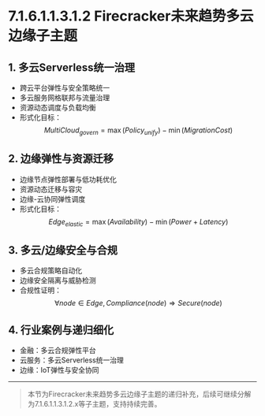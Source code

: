 # 7.1.6.1.1.3.1.2 Firecracker未来趋势多云边缘子主题

## 1. 多云Serverless统一治理

- 跨云平台弹性与安全策略统一
- 多云服务网格联邦与流量治理
- 资源动态调度与负载均衡
- 形式化目标：
$$MultiCloud_{govern} = \max (Policy_{unify}) - \min (MigrationCost)$$

## 2. 边缘弹性与资源迁移

- 边缘节点弹性部署与低功耗优化
- 资源动态迁移与容灾
- 边缘-云协同弹性调度
- 形式化目标：
$$Edge_{elastic} = \max (Availability) - \min (Power + Latency)$$

## 3. 多云/边缘安全与合规

- 多云合规策略自动化
- 边缘安全隔离与威胁检测
- 合规性证明：
$$\forall node \in Edge, Compliance(node) \Rightarrow Secure(node)$$

## 4. 行业案例与递归细化

- 金融：多云合规弹性平台
- 云服务：多云Serverless统一治理
- 边缘：IoT弹性与安全协同

---
> 本节为Firecracker未来趋势多云边缘子主题的递归补充，后续可继续分解为7.1.6.1.1.3.1.2.x等子主题，支持持续完善。
